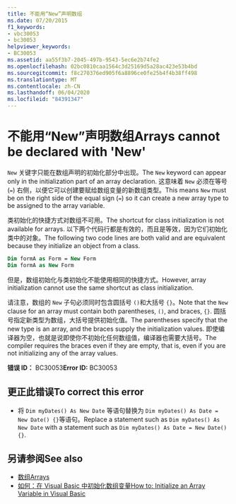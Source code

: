 ```yaml
---
title: 不能用“New”声明数组
ms.date: 07/20/2015
f1_keywords:
- vbc30053
- bc30053
helpviewer_keywords:
- BC30053
ms.assetid: aa55f3b7-2045-497b-9543-5ec6e2b74fe2
ms.openlocfilehash: 02bc0810caa1564c3d25169d5a28ac423e53b4bd
ms.sourcegitcommit: f8c270376ed905f6a8896ce0fe25b4f4b38ff498
ms.translationtype: MT
ms.contentlocale: zh-CN
ms.lasthandoff: 06/04/2020
ms.locfileid: "84391347"
---
```

# <a name="arrays-cannot-be-declared-with-new"></a><span data-ttu-id="cc93c-102">不能用“New”声明数组</span><span class="sxs-lookup"><span data-stu-id="cc93c-102">Arrays cannot be declared with 'New'</span></span>

<span data-ttu-id="cc93c-103">`New` 关键字只能在数组声明的初始化部分中出现。</span><span class="sxs-lookup"><span data-stu-id="cc93c-103">The `New` keyword can appear only in the initialization part of an array declaration.</span></span> <span data-ttu-id="cc93c-104">这意味着 `New` 必须在等号 (`=`) 右侧，以便它可以创建要赋给数组变量的新数组类型。</span><span class="sxs-lookup"><span data-stu-id="cc93c-104">This means `New` must be on the right side of the equal sign (`=`) so it can create a new array type to be assigned to the array variable.</span></span>

<span data-ttu-id="cc93c-105">类初始化的快捷方式对数组不可用。</span><span class="sxs-lookup"><span data-stu-id="cc93c-105">The shortcut for class initialization is not available for arrays.</span></span> <span data-ttu-id="cc93c-106">以下两个代码行都是有效的，而且是等效，因为它们初始化类中的对象。</span><span class="sxs-lookup"><span data-stu-id="cc93c-106">The following two code lines are both valid and are equivalent because they initialize an object from a class.</span></span>

```vb
Dim formA as Form = New Form
Dim formA as New Form
```

<span data-ttu-id="cc93c-107">但是，数组初始化与类初始化不能使用相同的快捷方式。</span><span class="sxs-lookup"><span data-stu-id="cc93c-107">However, array initialization cannot use the same shortcut as class initialization.</span></span>

<span data-ttu-id="cc93c-108">请注意，数组的 `New` 子句必须同时包含圆括号 `()`和大括号 `{}`。</span><span class="sxs-lookup"><span data-stu-id="cc93c-108">Note that the `New` clause for an array must contain both parentheses, `()`, and braces, `{}`.</span></span> <span data-ttu-id="cc93c-109">圆括号指定新类型为数组，大括号提供初始化值。</span><span class="sxs-lookup"><span data-stu-id="cc93c-109">The parentheses specify that the new type is an array, and the braces supply the initialization values.</span></span> <span data-ttu-id="cc93c-110">即使编译器为空，也就是说即使你不初始化任何数组值，编译器也需要大括号。</span><span class="sxs-lookup"><span data-stu-id="cc93c-110">The compiler requires the braces even if they are empty, that is, even if you are not initializing any of the array values.</span></span>

<span data-ttu-id="cc93c-111">**错误 ID：** BC30053</span><span class="sxs-lookup"><span data-stu-id="cc93c-111">**Error ID:** BC30053</span></span>

## <a name="to-correct-this-error"></a><span data-ttu-id="cc93c-112">更正此错误</span><span class="sxs-lookup"><span data-stu-id="cc93c-112">To correct this error</span></span>

- <span data-ttu-id="cc93c-113">将 `Dim myDates() As New Date` 等语句替换为 `Dim myDates() As Date = New Date() {}`等语句。</span><span class="sxs-lookup"><span data-stu-id="cc93c-113">Replace a statement such as `Dim myDates() As New Date` with a statement such as `Dim myDates() As Date = New Date() {}`.</span></span>

## <a name="see-also"></a><span data-ttu-id="cc93c-114">另请参阅</span><span class="sxs-lookup"><span data-stu-id="cc93c-114">See also</span></span>

- [<span data-ttu-id="cc93c-115">数组</span><span class="sxs-lookup"><span data-stu-id="cc93c-115">Arrays</span></span>](../programming-guide/language-features/arrays/index.md)
- [<span data-ttu-id="cc93c-116">如何：在 Visual Basic 中初始化数组变量</span><span class="sxs-lookup"><span data-stu-id="cc93c-116">How to: Initialize an Array Variable in Visual Basic</span></span>](../programming-guide/language-features/arrays/how-to-initialize-an-array-variable.md)
